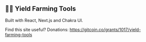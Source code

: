 
## 👨‍🌾 Yield Farming Tools 

Built with React, Next.js and Chakra UI.

Find this site useful? 
Donations: https://gitcoin.co/grants/1017/yield-farming-tools
